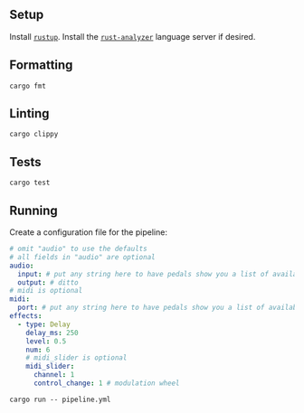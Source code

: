 ## Setup

Install [`rustup`](https://rustup.rs/). Install the [`rust-analyzer`](https://rust-analyzer.github.io) language server if desired.

## Formatting

```shell
cargo fmt
```

## Linting

```shell
cargo clippy
```

## Tests

```shell
cargo test
```

## Running

Create a configuration file for the pipeline:

```yaml
# omit "audio" to use the defaults
# all fields in "audio" are optional
audio:
  input: # put any string here to have pedals show you a list of available devices
  output: # ditto
# midi is optional
midi:
  port: # put any string here to have pedals show you a list of available ports
effects:
  - type: Delay
    delay_ms: 250
    level: 0.5
    num: 6
    # midi_slider is optional
    midi_slider:
      channel: 1
      control_change: 1 # modulation wheel
```

```shell
cargo run -- pipeline.yml
```

